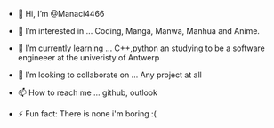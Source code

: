 - 👋 Hi, I’m @Manaci4466
- 👀 I’m interested in ...
  Coding, Manga, Manwa, Manhua and Anime.
  
- 🌱 I’m currently learning ...
  C++,python an studying to be a software engineeer at the univeristy of Antwerp
  
- 💞️ I’m looking to collaborate on ...
  Any project at all
- 📫 How to reach me ...
  github, outlook
- ⚡ Fun fact:
  There is none i'm boring :(

<!---
Manaci4466/Manaci4466 is a ✨ special ✨ repository because its `README.md` (this file) appears on your GitHub profile.
You can click the Preview link to take a look at your changes.
--->
